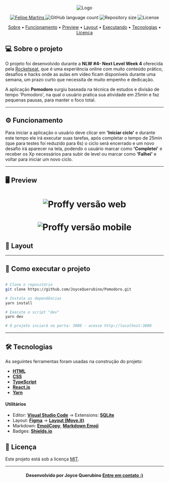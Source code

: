 <!--Banner e logo-->

<p align="center">
   <img src="/public/icons/logo-full.svg" alt="Logo" />
</p>

<!-- Badges -->
<p align="center">
   <a href="https://www.linkedin.com/in/joyce-querubino/">
      <img alt="Felipe Martins" src="https://img.shields.io/badge/-Joyce Querubino-5965E0?style=flat&logo=Linkedin&logoColor=white" />
   </a>

  <img alt="GitHub language count" src="https://img.shields.io/github/languages/count/K-Schaeffer/NLW-2?color=5965E0">

  <img alt="Repository size" src="https://img.shields.io/github/repo-size/K-Schaeffer/NLW-2?color=5965E0">
  
  <img alt="License" src="https://img.shields.io/badge/license-MIT-5965E0">
</p>

<!-- Indice-->
<p align="center">
 <a href="#-sobre-o-projeto">Sobre</a> •
 <a href="#-Funcionamento">Funcionamento</a> • 
 <a href="#-Preview">Preview</a> • 
 <a href="#-Layout">Layout</a> •  
 <a href="#-como-executar-o-projeto">Executando</a> • 
 <a href="#-tecnologias">Tecnologias</a> • 
 <a href="#-licença">Licença</a>
</p>

<!--Sobre o projeto-->

## 💻 Sobre o projeto

O projeto foi desenvolvido durante a **NLW #4- Next Level Week 4** oferecida pela [Rocketseat](https://rocketseat.com.br/), que é uma experiência online com muito conteúdo prático, desafios e hacks onde as aulas em vídeo ficam disponíveis durante uma semana, um prazo curto que necessita de muito empenho e dedicação.

A aplicação <strong>Pomodoro</strong> surgiu baseada na técnica de estudos e divisão de tempo 'Pomodoro', na qual o usuário pratica sua atividade em 25min e faz pequenas pausas, para manter o foco total.

---

<!--Funcionalidades do projeto-->

## ⚙️ Funcionamento

Para iniciar a aplicação o usuário deve clicar em <strong>'Iniciar ciclo'</strong> e durante este tempo ele irá executar suas tarefas, após completar o tempo de 25min (que para testes foi reduzido para 6s) o ciclo será encerrado e um novo desafio irá aparecer na tela, podendo o usuário marcar como <strong>'Completei'</strong> e receber os Xp necessários para subir de level ou marcar como <strong>'Falhei'</strong> e voltar para iniciar um novo ciclo.

---

## 🖥 Preview

<h1 align="center">
   <img src="/github/Proffy-Web.gif" alt="Proffy versão web" />
</h1>

<h1 align="center">
   <img src="/github/Proffy-Mobile.gif" alt="Proffy versão mobile" />
</h1>

<!--Layout session-->

## 🎨 Layout

---

<!--Running session-->

## 🚀 Como executar o projeto

```bash

# Clone o repositório
git clone https://github.com/JoyceQuerubino/Pomodoro.git

# Instale as dependências
yarn install

# Execute o script "dev"
yarn dev

# O projeto inciará na porta: 3000 - acesse http://localhost:3000
```

---

<!--Tecnologies session-->

## 🛠 Tecnologias

As seguintes ferramentas foram usadas na construção do projeto:

- **[HTML](https://developer.mozilla.org/pt-BR/docs/Web/HTML)**
- **[CSS](https://developer.mozilla.org/pt-BR/docs/Web/CSS)**
- **[TypeScript](https://www.typescriptlang.org/)**
- **[React.js](https://pt-br.reactjs.org/)**
- **[Yarn](https://yarnpkg.com/)**

#### **Utilitários**

- Editor: **[Visual Studio Code](https://code.visualstudio.com/)** → Extensions: **[SQLite](https://marketplace.visualstudio.com/items?itemName=alexcvzz.vscode-sqlite)**
- Layout: **[Figma](https://www.figma.com/)** → **[Layout (Move.it)](<https://www.figma.com/file/feOsn5W1ndmeS3OjEoo83w/Move.it-1.0-(Copy)>)**
- Markdown: **[EmojiCopy](https://www.emojicopy.com)**, **[Markdown Emoji](https://gist.github.com/rxaviers/7360908)**
- Badges: **[Shields.io](https://shields.io)**

## 📝 Licença

Este projeto está sob a licença [MIT](./LICENSE).

---

<!--Bottom session-->
<h4 align=center>Desenvolvido por Joyce Querubino <a href="https://www.linkedin.com/in/joyce-querubino/"> <strong>Entre em contato</strong> :)</a></a></h4>
